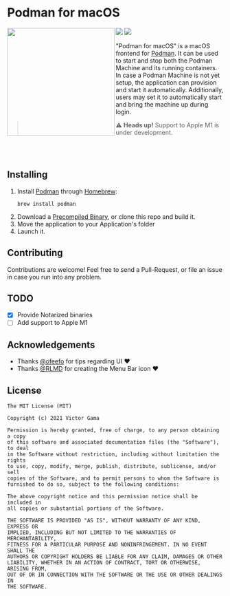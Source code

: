 # Podman for macOS

<img align="left" src="https://heyvito.github.io/podman-macos/Podman-Screenshot.png" width="250">

![](https://img.shields.io/badge/-Electron--free-blue) ![](https://img.shields.io/badge/license-MIT-blue)


"Podman for macOS" is a macOS frontend for [Podman](https://github.com/containers/podman). It can be
used to start and stop both the Podman Machine and its running containers. In case a Podman Machine
is not yet setup, the application can provision and start it automatically. Additionally, users may
set it to automatically start and bring the machine up during login.

> ⚠️ **Heads up!** Support to Apple M1 is under development.

<br /><br />

## Installing

1. Install [Podman](https://github.com/containers/podman) through [Homebrew](https://brew.sh):
    ```
    brew install podman
    ```
2. Download a [Precompiled Binary](https://github.com/heyvito/podman-macos/releases), or clone this repo and
build it.
3. Move the application to your Application's folder
4. Launch it.

## Contributing
Contributions are welcome! Feel free to send a Pull-Request, or file an issue in case you run into
any problem.

## TODO

- [x] Provide Notarized binaries
- [ ] Add support to Apple M1

## Acknowledgements

- Thanks [@ofeefo](https://github.com/ofeefo) for tips regarding UI ♥️
- Thanks [@RLMD](https://github.com/RLMD) for creating the Menu Bar icon ♥️

## License

```
The MIT License (MIT)

Copyright (c) 2021 Victor Gama

Permission is hereby granted, free of charge, to any person obtaining a copy
of this software and associated documentation files (the "Software"), to deal
in the Software without restriction, including without limitation the rights
to use, copy, modify, merge, publish, distribute, sublicense, and/or sell
copies of the Software, and to permit persons to whom the Software is
furnished to do so, subject to the following conditions:

The above copyright notice and this permission notice shall be included in
all copies or substantial portions of the Software.

THE SOFTWARE IS PROVIDED "AS IS", WITHOUT WARRANTY OF ANY KIND, EXPRESS OR
IMPLIED, INCLUDING BUT NOT LIMITED TO THE WARRANTIES OF MERCHANTABILITY,
FITNESS FOR A PARTICULAR PURPOSE AND NONINFRINGEMENT. IN NO EVENT SHALL THE
AUTHORS OR COPYRIGHT HOLDERS BE LIABLE FOR ANY CLAIM, DAMAGES OR OTHER
LIABILITY, WHETHER IN AN ACTION OF CONTRACT, TORT OR OTHERWISE, ARISING FROM,
OUT OF OR IN CONNECTION WITH THE SOFTWARE OR THE USE OR OTHER DEALINGS IN
THE SOFTWARE.
```
